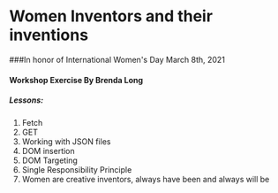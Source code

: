 # Women Inventors and their inventions
###In honor of International Women's Day March 8th, 2021

#### Workshop Exercise By Brenda Long

##### Lessons:
1. Fetch
2. GET
3. Working with JSON files
1. DOM insertion
5. DOM Targeting
6. Single Responsibility Principle
7. Women are creative inventors, always have been and always will be
 
